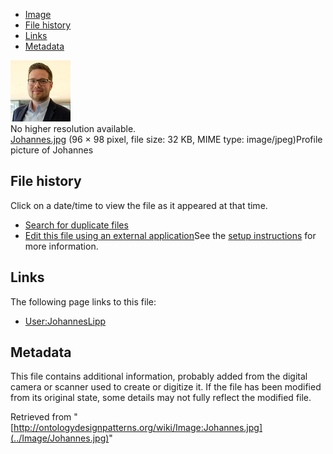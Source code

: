 * [Image](../Image/Johannes.jpg#file)
* [File history](../Image/Johannes.jpg#filehistory)
* [Links](../Image/Johannes.jpg#filelinks)
* [Metadata](../Image/Johannes.jpg#metadata)

[![Image:Johannes.jpg](../images/b/b6/Johannes.jpg)](../images/b/b6/Johannes.jpg)  
No higher resolution available.  
[Johannes.jpg](../images/b/b6/Johannes.jpg)‎ (96 × 98 pixel, file size: 32 KB, MIME type: image/jpeg)Profile picture of Johannes




## File history

Click on a date/time to view the file as it appeared at that time.



  
* [Search for duplicate files](http://ontologydesignpatterns.org/wiki/Special:FileDuplicateSearch/Johannes.jpg "Special:FileDuplicateSearch/Johannes.jpg")
* [Edit this file using an external application](http://ontologydesignpatterns.org/wiki/index.php?title=Image:Johannes.jpg&action=edit&externaledit=true&mode=file "Image:Johannes.jpg")See the [setup instructions](http://www.mediawiki.org/wiki/Manual:External_editors "http://www.mediawiki.org/wiki/Manual:External_editors") for more information.

## Links



The following page links to this file:


* [User:JohannesLipp](../User/JohannesLipp "User:JohannesLipp")

## Metadata


This file contains additional information, probably added from the digital camera or scanner used to create or digitize it.
If the file has been modified from its original state, some details may not fully reflect the modified file.




Retrieved from "[http://ontologydesignpatterns.org/wiki/Image:Johannes.jpg](../Image/Johannes.jpg)"